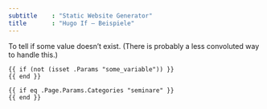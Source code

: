 ```yaml
---
subtitle    : "Static Website Generator"
title       : "Hugo If – Beispiele"
---
```

To tell if some value doesn’t exist. (There is probably a less convoluted way to handle this.)

    {{ if (not (isset .Params "some_variable")) }}
    {{ end }}

    {{ if eq .Page.Params.Categories "seminare" }}
    {{ end }}

